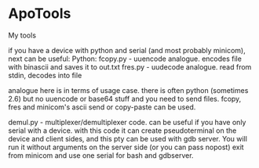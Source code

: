 # ApoTools

My tools

if you have a device with python and serial (and most probably minicom), next can be useful:
Python:
fcopy.py - uuencode analogue. encodes file with binascii and saves it to out.txt
fres.py - uudecode analogue. read from stdin, decodes into file

analogue here is in terms of usage case. there is often python (sometimes 2.6) but no 
uuencode or base64 stuff and you need to send files.
fcopy, fres and minicom's ascii send or copy-paste can be used.

demul.py - multiplexer/demultiplexer code. can be useful if you have only serial with a device.
with this code it can create pseudoterminal on the device and client sides, and this
pty can be used with gdb server. You will run it without arguments on the server side (or you can pass 
nopost) exit from minicom and use one serial for bash and gdbserver.

